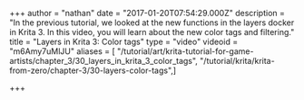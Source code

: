 +++
author = "nathan"
date = "2017-01-20T07:54:29.000Z"
description = "In the previous tutorial, we looked at the new functions in the layers docker in Krita 3. In this video, you will learn about the new color tags and filtering."
title = "Layers in Krita 3: Color tags"
type = "video"
videoid = "m6Amy7uMlJU"
aliases = [ "/tutorial/art/krita-tutorial-for-game-artists/chapter_3/30_layers_in_krita_3_color_tags", "/tutorial/krita/krita-from-zero/chapter-3/30-layers-color-tags",]

+++